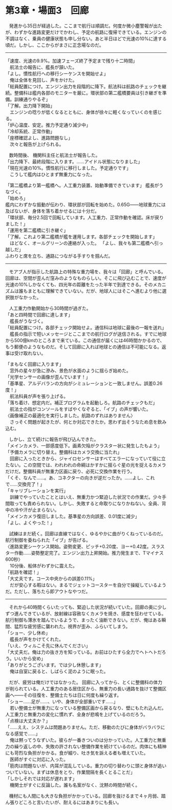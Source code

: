 
# 第3章・場面3　回廊

&nbsp;&nbsp;
発進から35日が経過した。ここまで航行は順調だ。何度か微小塵警報が出たが、わずかな進路変更だけでかわし、予定の航路に復帰できている。エンジンの不調はなく、乗員の健康状態も申し分ない。あと半日ほどで光速の10%に達する頃だ。しかし、ここからがまさに正念場なのだ。

---

「速度、光速の9.9%。加速フェーズ終了予定まで残り十二時間」  
　航法士の報告に、艦長が頷いた。  
「よし。慣性航行への移行シーケンスを開始せよ」  
　俺は全体を見回し、声をかけた。  
「総員配置につけ。エンジン出力を段階的に降下。航法科は航路のチェックを継続。整備科は艦内各部のモニターを厳に。環状部の第二艦橋要員は引き継ぎを準備。訓練通りやるぞ」  
「了解。出力降下開始」  
　エンジンの唸りが低くなるとともに、身体が徐々に軽くなっていくのを感じる。  
「炉心温度、安定。推力予定通り減少中」  
「冷却系統、正常作動」  
「座標確認よし、進路問題なし」  
　次々と報告が上げられる。

&nbsp;&nbsp;
数時間後、 機関科主任と航法士が報告した。  
「出力降下、最終段階に入ります。……アイドル状態になりました」  
「現在光速の10%。慣性航行に移行しました。予定通りです」  
　こうして艦内はひとまず無重力になった。

「第二艦橋より第一艦橋へ。人工重力装置、始動準備できています」
艦長がうなづく。  
「始めろ」  
艦内にわずかな振動が伝わり、環状部が回転を始めた。0.65G――地球重力には及ばないが、身体を落ち着かせるには十分だ。  
「環状部、毎分2.5回で回転しています。人工重力、正常作動を確認。床が戻りました！」  
「運用を第二艦橋に引き継ぐ」  
「了解。これより第二艦橋が艦を運用します。各部チェックを開始します」  
　ほどなく、オールグリーンの連絡が入った。
「よし、我々も第二艦橋へ引っ越しだ」  
 ふわりと席を立ち、通路につながる手すりを掴んだ。

---

&nbsp;&nbsp;
モアブ人が指示した航路上の特殊な重力場を、我々は「回廊」と呼んでいる。回廊は、空間が歪んだ窪みのようなものらしい。そこに飛び込むことで、速度が光速の10%しかなくても、四光年の距離をたった半年で到達できる。そのメカニズムは誰もまともに理解できていない。だが、地球人にはそこへ進むより他に選択肢がなかった。

&nbsp;&nbsp;
人工重力作動開始から30時間が過ぎた。  
「あと四時間で回廊に達します」  
　艦長がうなづく。  
「総員配置につけ。各部チェック開始せよ。通信科は地球に最後の一報を送れ」  
　艦長の指示で短いメッセージとここまでの航行ログが送信される。すでに地球から500億kmのところまで来ている。この通信が届くには46時間かかるので、もう郵便のようなものだ。そして回廊に入れば地球との通信は不可能になる。返事は受け取れない。

「まもなく回廊に入ります」  
　窓外の星々が急に滲み、景色が水面のように揺らぎ始めた。  
「光学センサーの画像が歪んでいます！」  
「基準星、アルデバランの方向がシミュレーションと一致しません。誤差0.26度！」  
　航法科員が声を張り上げる。  
「落ち着け、想定内だ。補正プログラムを起動しろ。航路のチェックもだ」  
　航法士の指がコンソールをすばやくなぞると、「イブ」の声が響いた。  
〈画像補正の最適化を実行しました。航路のずれはありません〉  
　さっそく問題が起きたが、何とか対応できたか。思わず出そうなため息を飲み込む。
  
&nbsp;&nbsp;
しかし、立て続けに報告が飛び込んできた。  
「メインカメラ、一部感度低下。画素欠陥がクラスター状に発生したもよう」  
「予備カメラに切り替え。整備科はカメラ交換に当たれ」  
　回廊に入ったときから、ジャイロセンサーはすべてエラーになっていて役に立たない。この空間では、われわれの命綱はかすかに揺らぐ星の光を捉えるカメラだけだ。整備科員が無重力区画に戻り、必死に交換作業を行う。  
「くそ、なんで……。あ、コネクターの向きが逆だったか。……よし、これで……交換完了！」  
「キャリブレーションを実行」  
　訓練でやっていたこととはいえ、無重力かつ緊迫した状況での作業だ。少々手間取っても責められない。しかし、失敗すると命取りになりかねない。全員、背中の冷や汗が止まらない。  
「メインカメラ復旧しました。基準星の方向誤差、0.01度に減少」  
「よし、よくやった！」

&nbsp;&nbsp;
試練はまだ続く。回廊は直線ではなく、ゆるやかに曲がりくねっているのだ。航行制御を委ねられた「イブ」が告げる。  
〈進路変更シーケンス開始。姿勢変更、ピッチ+0.20度、ヨー+0.42度。スラスター作動……姿勢整定完了。エンジン出力上昇開始。推力発生まで、Tマイナス600秒〉  
　10分後、船体がわずかに震えた。  
「航路を確認！」  
「大丈夫です。コース中央からの誤差0.11%」  
　だが安心する暇はない。まるでジェットコースターを自分で操縦しているようだ。ただし、落ちたら即アウトなやつだ。

---

&nbsp;&nbsp;
それから40時間くらいたっても、緊迫した状況が続いていた。回廊の奥に少しずつ進んできているが、放射線は容赦なくカメラを焼き、感度を狂わせている。航行制御も薄氷を踏んでいるようで、まったく油断できない。だが、俺はある瞬間、猛烈な疲労感に襲われた。視界が歪み、ふらいてしまう。  
「ショー、少し休め」  
　艦長が声をかけてくれた。  
「いえ、ウィルこそ先に休んでください」  
「大丈夫だ。俺は力の抜き方を知っている。お前はひたすら全力でヘトヘトだろう。いいから安め」  
「ありがとうございます。では少し休憩します」  
　俺は自室に戻ると、しばらく泥のように眠った。

&nbsp;&nbsp;
だが、疲労は俺だけではなかった。 回廊に入ってから、とくに整備科の体力が削られている。人工重力のある居住区から、無重力の長い通路を抜けて整備区画へ――その往復を、整備士たちは日に何度も繰り返す。  
「ショー……足が……、いや、身体が全部重いです……」  
　若い整備士が無重力になっている整備区画から戻るなり、壁にもたれ込んだ。人工重力と無重力の変化に慣れず、全身が悲鳴を上げているのだろう。  
「点検は大丈夫か？」  
「……ええ、システムは問題ありません。ただ、移動のたびに身体がバラバラになる感覚で……」  
　俺は黙ってうなずいた。彼らが一番きついのは分かっていた。人工重力と無重力の繰り返しの中、失敗の許されない整備作業を続けているのだ。肉体にも精神にも苛烈な負担がかかる。食が細り、吐き気を訴える者も増えていた。  
　医師がすぐに対応に入った。  
「筋肉は問題ないが、内耳が混乱している。重力の切り替わりに頭と身体が追いついていない。まずは休息をとり、作業間隔を長くとることだ」  
「しかしそれでは対応が遅れます」  
　機関士がすぐに反論した。誰も名案がなく、沈黙の時間が続く。

&nbsp;&nbsp;
機材にも人間にも大きな負担がかかっている。回廊を抜けるまで４ヶ月弱、踏ん張りどころと言いたいが、耐えるにはあまりにも長い。

<!--stackedit_data:
eyJoaXN0b3J5IjpbLTg5NTU0NDgwMiwzNzMzNjYxOTFdfQ==
-->